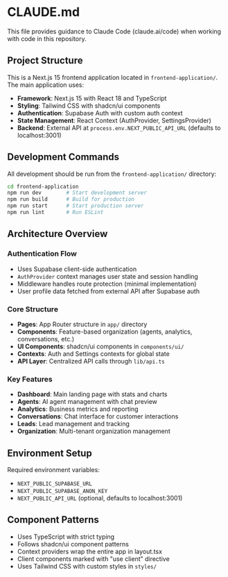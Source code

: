 # CLAUDE.md

This file provides guidance to Claude Code (claude.ai/code) when working with code in this repository.

## Project Structure

This is a Next.js 15 frontend application located in `frontend-application/`. The main application uses:

- **Framework**: Next.js 15 with React 18 and TypeScript
- **Styling**: Tailwind CSS with shadcn/ui components
- **Authentication**: Supabase Auth with custom auth context
- **State Management**: React Context (AuthProvider, SettingsProvider)
- **Backend**: External API at `process.env.NEXT_PUBLIC_API_URL` (defaults to localhost:3001)

## Development Commands

All development should be run from the `frontend-application/` directory:

```bash
cd frontend-application
npm run dev        # Start development server
npm run build      # Build for production
npm run start      # Start production server
npm run lint       # Run ESLint
```

## Architecture Overview

### Authentication Flow
- Uses Supabase client-side authentication
- `AuthProvider` context manages user state and session handling
- Middleware handles route protection (minimal implementation)
- User profile data fetched from external API after Supabase auth

### Core Structure
- **Pages**: App Router structure in `app/` directory
- **Components**: Feature-based organization (agents, analytics, conversations, etc.)
- **UI Components**: shadcn/ui components in `components/ui/`
- **Contexts**: Auth and Settings contexts for global state
- **API Layer**: Centralized API calls through `lib/api.ts`

### Key Features
- **Dashboard**: Main landing page with stats and charts
- **Agents**: AI agent management with chat preview
- **Analytics**: Business metrics and reporting
- **Conversations**: Chat interface for customer interactions
- **Leads**: Lead management and tracking
- **Organization**: Multi-tenant organization management

## Environment Setup

Required environment variables:
- `NEXT_PUBLIC_SUPABASE_URL`
- `NEXT_PUBLIC_SUPABASE_ANON_KEY`
- `NEXT_PUBLIC_API_URL` (optional, defaults to localhost:3001)

## Component Patterns

- Uses TypeScript with strict typing
- Follows shadcn/ui component patterns
- Context providers wrap the entire app in layout.tsx
- Client components marked with "use client" directive
- Uses Tailwind CSS with custom styles in `styles/`